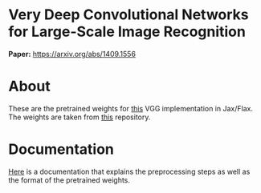 # Very Deep Convolutional Networks for Large-Scale Image Recognition
<b>Paper:</b> <a href="https://arxiv.org/abs/1409.1556">https://arxiv.org/abs/1409.1556</a>  
 
# About
These are the pretrained weights for [this](https://github.com/matthias-wright/flaxmodels/tree/main/flaxmodels/vgg) VGG implementation in Jax/Flax. The weights are taken from [this](https://github.com/pytorch/vision/blob/master/torchvision/models/vgg.py) repository. 

# Documentation
[Here](https://github.com/matthias-wright/flaxmodels/blob/main/docs/Documentation.md#1-checkpoints) is a documentation that explains the preprocessing steps as well as the format of the pretrained weights.